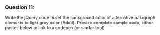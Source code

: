 ### Question 11:

Write the jQuery code to set the background color of alternative paragraph elements to light grey color (#ddd). Provide complete sample code, either pasted below or link to a codepen (or similar tool)
